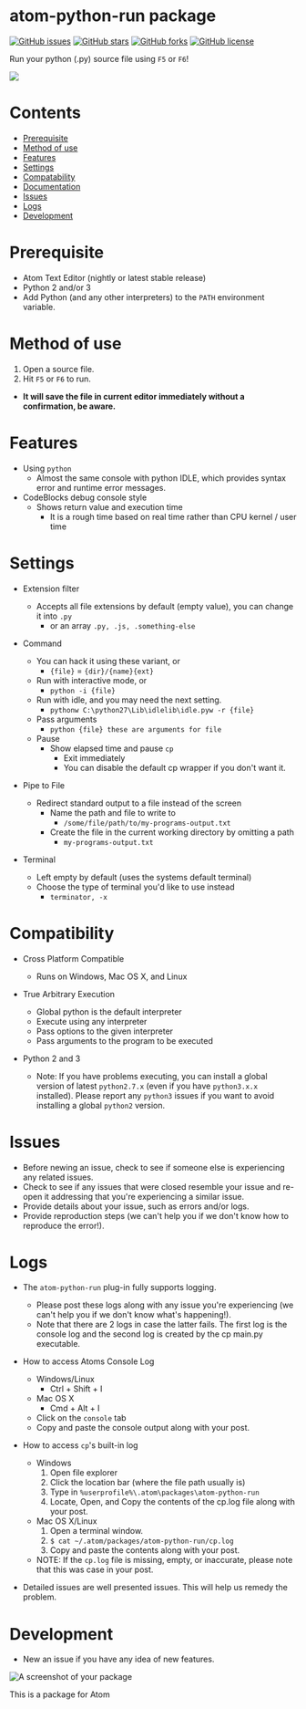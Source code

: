 # atom-python-run package
[![GitHub issues](https://img.shields.io/github/issues/foreshadow/atom-python-run.svg?style=plastic)](https://github.com/foreshadow/atom-python-run/issues)
[![GitHub stars](https://img.shields.io/github/stars/foreshadow/atom-python-run.svg?style=plastic)](https://github.com/foreshadow/atom-python-run/stargazers)
[![GitHub forks](https://img.shields.io/github/forks/foreshadow/atom-python-run.svg?style=plastic)](https://github.com/foreshadow/atom-python-run/network)
[![GitHub license](https://img.shields.io/badge/license-MIT-blue.svg?style=plastic)](https://raw.githubusercontent.com/foreshadow/atom-python-run/master/LICENSE.md)

Run your python (.py) source file using `F5` or `F6`!

![](https://cloud.githubusercontent.com/assets/2712675/18710388/9a665ed8-8037-11e6-803a-35e4555e89d0.jpg)

# Contents
- [Prerequisite](https://github.com/foreshadow/atom-python-run#prerequisite)
- [Method of use](https://github.com/foreshadow/atom-python-run#method-of-use)
- [Features](https://github.com/foreshadow/atom-python-run#features)
- [Settings](https://github.com/foreshadow/atom-python-run#settings)
- [Compatability](https://github.com/foreshadow/atom-python-run#compatibility)
- [Documentation](https://github.com/foreshadow/atom-python-run/wiki)
- [Issues](https://github.com/foreshadow/atom-python-run#issues)
- [Logs](https://github.com/foreshadow/atom-python-run#logs)
- [Development](https://github.com/foreshadow/atom-python-run#development)

# Prerequisite

- Atom Text Editor (nightly or latest stable release)
- Python 2 and/or 3
- Add Python (and any other interpreters) to the `PATH` environment variable.

# Method of use

1. Open a source file.
2. Hit `F5` or `F6` to run.
  - **It will save the file in current editor immediately without a confirmation, be aware.**

# Features

- Using `python`
  - Almost the same console with python IDLE, which provides syntax error and runtime error messages.
- CodeBlocks debug console style
  - Shows return value and execution time
    - It is a rough time based on real time rather than CPU kernel / user time

# Settings

- Extension filter
  - Accepts all file extensions by default (empty value), you can change it into `.py`
    - or an array `.py, .js, .something-else`

- Command
  - You can hack it using these variant, or
    - `{file}` = `{dir}/{name}{ext}`
  - Run with interactive mode, or
    - `python -i {file}`
  - Run with idle, and you may need the next setting.
    - `pythonw C:\python27\Lib\idlelib\idle.pyw -r {file}`
  - Pass arguments
    - `python {file} these are arguments for file`
  - Pause
    - Show elapsed time and pause `cp`
      - Exit immediately
      - You can disable the default cp wrapper if you don't want it.
- Pipe to File
  - Redirect standard output to a file instead of the screen
    - Name the path and file to write to
      - `/some/file/path/to/my-programs-output.txt`
    - Create the file in the current working directory by omitting a path
      - `my-programs-output.txt`
- Terminal
  - Left empty by default (uses the systems default terminal)
  - Choose the type of terminal you'd like to use instead
    - `terminator, -x`

# Compatibility

- Cross Platform Compatible
  - Runs on Windows, Mac OS X, and Linux

- True Arbitrary Execution
  - Global python is the default interpreter
  - Execute using any interpreter
  - Pass options to the given interpreter
  - Pass arguments to the program to be executed

- Python 2 and 3
  - Note: If you have problems executing, you can install a global version of latest `python2.7.x` (even if you have `python3.x.x` installed). Please report any `python3` issues if you want to avoid installing a global `python2` version.

# Issues
- Before newing an issue, check to see if someone else is experiencing any related issues.
- Check to see if any issues that were closed resemble your issue and re-open it addressing that you're experiencing a similar issue.
- Provide details about your issue, such as errors and/or logs.
- Provide reproduction steps (we can't help you if we don't know how to reproduce the error!).

# Logs
- The `atom-python-run` plug-in fully supports logging.
  - Please post these logs along with any issue you're experiencing (we can't help you if we don't know what's happening!).
  - Note that there are 2 logs in case the latter fails. The first log is the console log and the second log is created by the cp main.py executable.

- How to access Atoms Console Log
  - Windows/Linux
    - Ctrl + Shift + I
  - Mac OS X
    - Cmd + Alt + I
  - Click on the `console` tab
  - Copy and paste the console output along with your post.

- How to access `cp`'s built-in log
  - Windows
    1. Open file explorer
    2. Click the location bar (where the file path usually is)
    3. Type in `%userprofile%\.atom\packages\atom-python-run`
    4. Locate, Open, and Copy the contents of the cp.log file along with your post.
  - Mac OS X/Linux
    1. Open a terminal window.
    2. `$ cat ~/.atom/packages/atom-python-run/cp.log`
    3. Copy and paste the contents along with your post.
  - NOTE: If the `cp.log` file is missing, empty, or inaccurate, please note that this was case in your post.

- Detailed issues are well presented issues. This will help us remedy the problem.

# Development
- New an issue if you have any idea of new features.

![A screenshot of your package](https://f.cloud.github.com/assets/69169/2290250/c35d867a-a017-11e3-86be-cd7c5bf3ff9b.gif)

This is a package for Atom
